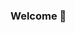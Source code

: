 ### Welcome 👋

<!--
**SushruthaSundaram/SushruthaSundaram** is a ✨ _special_ ✨ repository because its `README.md` (this file) appears on your GitHub profile.

Here are some ideas to get you started:

- 🔭 I’m currently pursuing Third Year UG at IIT Kanpur
- 🌱 I’m currently learning Tableau, Power BI
- 👯 I’m looking to collaborate on Data Analytics
- 📫 How to reach me: ... [LinkedIn] https://www.linkedin.com/in/sushrutha-sundaram-09b240168/ 
-->
